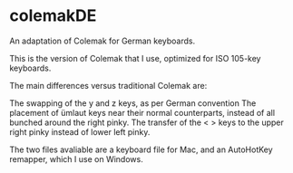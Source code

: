 colemakDE
=========

An adaptation of Colemak for German keyboards.

This is the version of Colemak that I use, optimized for ISO 105-key keyboards.

The main differences versus traditional Colemak are:

The swapping of the y and z keys, as per German convention
The placement of ümlaut keys near their normal counterparts, instead of all bunched around the right pinky.
The transfer of the < > keys to the upper right pinky instead of lower left pinky.



The two files avaliable are a keyboard file for Mac, and an AutoHotKey remapper, which I use on Windows.
